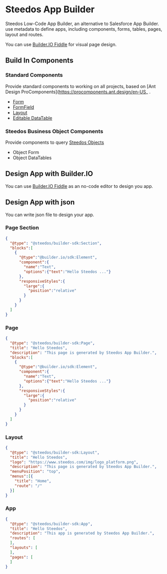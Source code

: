 Steedos App Builder 
===

Steedos Low-Code App Builder, an alternative to Salesforce App Builder. use metadata to define apps, including components, forms, tables, pages, layout and routes. 

You can use [Builder.IO Fiddle](https://builder.io/fiddle) for visual page design.

## Build In Components

### Standard Components

Provide standard components to working on all projects, based on [Ant Design ProComponents](https://procomponents.ant.design/en-US_ .

- [Form](https://procomponents.ant.design/en-US/components/form) 
- [FormField](https://procomponents.ant.design/en-US/components/field-set)
- [Layout](https://procomponents.ant.design/en-US/components/layout)
- [Editable DataTable](https://procomponents.ant.design/en-US/components/editable-table)

### Steedos Business Object Components

Provide components to query [Steedos Objects](https://github.com/steedos/steedos-platform)

- Object Form
- Object DataTables

## Design App with Builder.IO

You can use [Builder.IO Fiddle](https://builder.io/fiddle) as an no-code editor to design you app.

## Design App with json

You can write json file to design your app.

### Page Section

```json
{
  "@type": "@steedos/builder-sdk:Section",
  "blocks":[
    {
      "@type":"@builder.io/sdk:Element",
      "component":{
        "name":"Text",
        "options":{"text":"Hello Steedos ..."}
      },
      "responsiveStyles":{
        "large":{
          "position":"relative"
        }
      }
    }
  ]
}
```


### Page

```json
{
  "@type": "@steedos/builder-sdk:Page",
  "title": "Hello Steedos",
  "description": "This page is generated by Steedos App Builder.",
  "blocks":[
    {
      "@type":"@builder.io/sdk:Element",
      "component":{
        "name":"Text",
        "options":{"text":"Hello Steedos ..."}
      },
      "responsiveStyles":{
        "large":{
          "position":"relative"
        }
      }
    }
  ]
}
```

### Layout

```json
{
  "@type": "@steedos/builder-sdk:Layout",
  "title": "Hello Steedos",
  "logo": "https://www.steedos.com/img/logo_platform.png",
  "description": "This page is generated by Steedos App Builder.",
  "menuPosition": "top",
  "menus":[{
    "title": "Home",
    "route": "/"
  }]
}
```

### App

```json
{
  "@type": "@steedos/builder-sdk:App",
  "title": "Hello Steedos",
  "description": "This app is generated by Steedos App Builder.",
  "routes": [
  ],
  "layouts": [
  ],
  "pages": [
  ]
}
```
